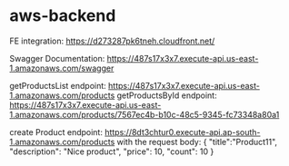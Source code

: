# aws-backend

FE integration: https://d273287pk6tneh.cloudfront.net/

Swagger Documentation: https://487s17x3x7.execute-api.us-east-1.amazonaws.com/swagger

getProductsList endpoint: https://487s17x3x7.execute-api.us-east-1.amazonaws.com/products
getProductsById endpoint: https://487s17x3x7.execute-api.us-east-1.amazonaws.com/products/7567ec4b-b10c-48c5-9345-fc73348a80a1

create Product endpoint: https://8dt3chtur0.execute-api.ap-south-1.amazonaws.com/products
with the request body:
{
"title":"Product11",
"description": "Nice product",
"price": 10,
"count": 10
}
